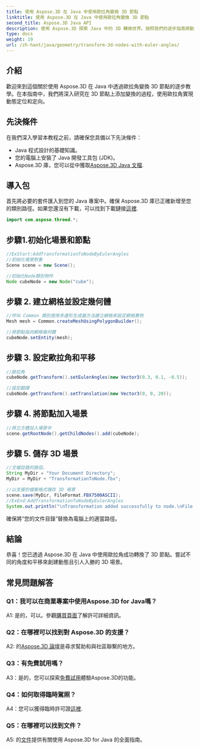 ```yaml
---
title: 使用 Aspose.3D 在 Java 中使用歐拉角變換 3D 節點
linktitle: 使用 Aspose.3D 在 Java 中使用歐拉角變換 3D 節點
second_title: Aspose.3D Java API
description: 使用 Aspose.3D 探索 Java 中的 3D 轉換世界。按照我們的逐步指南將動態歐拉角添加到您的 3D 節點。
type: docs
weight: 19
url: /zh-hant/java/geometry/transform-3d-nodes-with-euler-angles/
---
```

## 介紹

歡迎來到這個關於使用 Aspose.3D 在 Java 中透過歐拉角變換 3D 節點的逐步教學。在本指南中，我們將深入研究在 3D 節點上添加變換的過程，使用歐拉角實現動態定位和定向。

## 先決條件

在我們深入學習本教程之前，請確保您具備以下先決條件：

- Java 程式設計的基礎知識。
- 您的電腦上安裝了 Java 開發工具包 (JDK)。
-  Aspose.3D 庫，您可以從中獲取[Aspose.3D Java 文檔](https://reference.aspose.com/3d/java/).

## 導入包

首先將必要的套件匯入到您的 Java 專案中。確保 Aspose.3D 庫已正確新增至您的類別路徑。如果您還沒有下載，可以找到下載鏈接[這裡](https://releases.aspose.com/3d/java/).

```java
import com.aspose.threed.*;
```

## 步驟1.初始化場景和節點

```java
//ExStart:AddTransformationToNodeByEulerAngles
//初始化場景對象
Scene scene = new Scene();

//初始化Node類別物件
Node cubeNode = new Node("cube");
```

## 步驟 2. 建立網格並設定幾何體

```java
//呼叫 Common 類別使用多邊形生成器方法建立網格來設定網格實例
Mesh mesh = Common.createMeshUsingPolygonBuilder();

//將節點指向網格幾何體
cubeNode.setEntity(mesh);
```

## 步驟 3. 設定歐拉角和平移

```java
//歐拉角
cubeNode.getTransform().setEulerAngles(new Vector3(0.3, 0.1, -0.5));

//設定翻譯
cubeNode.getTransform().setTranslation(new Vector3(0, 0, 20));
```

## 步驟 4. 將節點加入場景

```java
//將立方體加入場景中
scene.getRootNode().getChildNodes().add(cubeNode);
```

## 步驟 5. 儲存 3D 場景

```java
//文檔目錄的路徑。
String MyDir = "Your Document Directory";
MyDir = MyDir + "TransformationToNode.fbx";

//以支援的檔案格式儲存 3D 場景
scene.save(MyDir, FileFormat.FBX7500ASCII);
//ExEnd:AddTransformationToNodeByEulerAngles
System.out.println("\nTransformation added successfully to node.\nFile saved at " + MyDir);
```

確保將“您的文件目錄”替換為電腦上的適當路徑。

## 結論

恭喜！您已透過 Aspose.3D 在 Java 中使用歐拉角成功轉換了 3D 節點。嘗試不同的角度和平移來創建動態且引人入勝的 3D 場景。

## 常見問題解答

### Q1：我可以在商業專案中使用Aspose.3D for Java嗎？

 A1: 是的，可以。參觀[購買頁面](https://purchase.aspose.com/buy)了解許可詳細資訊。

### Q2：在哪裡可以找到對 Aspose.3D 的支援？

 A2: 的[Aspose.3D 論壇](https://forum.aspose.com/c/3d/18)是尋求幫助和與社區聯繫的地方。

### Q3：有免費試用嗎？

 A3：是的，您可以探索[免費試用](https://releases.aspose.com/)體驗Aspose.3D的功能。

### Q4：如何取得臨時駕照？

 A4：您可以獲得臨時許可證[這裡](https://purchase.aspose.com/temporary-license/).

### Q5：在哪裡可以找到文件？

A5: 的[文件](https://reference.aspose.com/3d/java/)提供有關使用 Aspose.3D for Java 的全面指南。